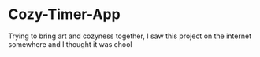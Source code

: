 # Cozy-Timer-App
Trying to bring art and cozyness together, I saw this project on the internet somewhere and I thought it was chool

